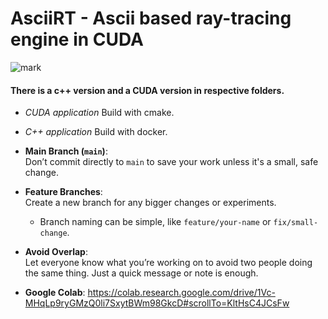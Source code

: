 # AsciiRT - Ascii based ray-tracing engine in CUDA
![mark](https://github.com/user-attachments/assets/314019ee-4011-4a55-a7d7-2eb1335bf961)
#### There is a c++ version and a CUDA version in respective folders.
- *CUDA application*
Build with cmake.
- *C++ application*
Build with docker.
- **Main Branch (`main`)**:  
  Don’t commit directly to `main` to save your work unless it's a small, safe change.
  
- **Feature Branches**:  
  Create a new branch for any bigger changes or experiments. 
  - Branch naming can be simple, like `feature/your-name` or `fix/small-change`.

- **Avoid Overlap**:  
  Let everyone know what you’re working on to avoid two people doing the same thing. Just a quick message or note is enough.

- **Google Colab**:
  https://colab.research.google.com/drive/1Vc-MHqLp9ryGMzQ0li7SxytBWm98GkcD#scrollTo=KltHsC4JCsFw
